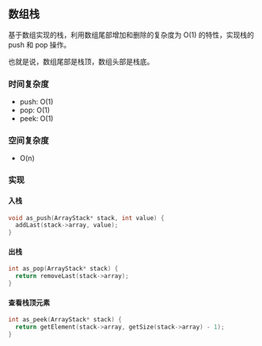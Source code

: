 ## 数组栈

基于数组实现的栈，利用数组尾部增加和删除的复杂度为 O(1) 的特性，实现栈的 push 和 pop 操作。

也就是说，数组尾部是栈顶，数组头部是栈底。

### 时间复杂度

- push: O(1)
- pop: O(1)
- peek: O(1)

### 空间复杂度

- O(n)

### 实现

#### 入栈

```c
void as_push(ArrayStack* stack, int value) {
  addLast(stack->array, value);
}
```

#### 出栈

```c
int as_pop(ArrayStack* stack) {
  return removeLast(stack->array);
}
```

#### 查看栈顶元素

```c
int as_peek(ArrayStack* stack) {
  return getElement(stack->array, getSize(stack->array) - 1);
}
```
